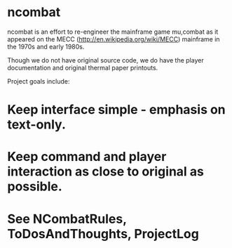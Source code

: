 ncombat
=======
ncombat is an effort to re-engineer the mainframe game mu,combat as it appeared on the MECC (http://en.wikipedia.org/wiki/MECC) mainframe in the 1970s and early 1980s.

Though we do not have original source code, we do have the player documentation and original thermal paper printouts.

Project goals include:

# Keep interface simple - emphasis on text-only.
# Keep command and player interaction as close to original as possible.
# See NCombatRules, ToDosAndThoughts, ProjectLog
